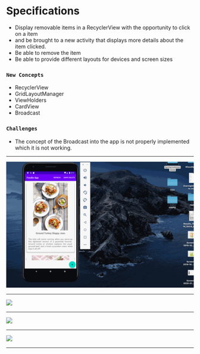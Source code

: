 # Specifications
<ul>
  
  <li>Display removable items in a RecyclerView with the opportunity to click on a item</li>
  <li>and be brought to a new activity that displays more details about the item clicked.</li>
  <li>Be able to remove the item</li>
  <li>Be able to provide different layouts for devices and screen sizes</li>
  
 </ul>
 
### `New Concepts`
<ul>
  <li>RecyclerView</li>
  <li>GridLayoutManager</li>
  <li>ViewHolders</li>
  <li>CardView</li>
  <li>Broadcast</li>
 </ul>

 
 ### `Challenges`
 <ul>
  <li>The concept of the Broadcast into the app is not properly implemented which it is not working.</li>
 </ul>


---

![](foodie.gif)

---

![](foodie1.gif)

---

![](foodie2.gif)

---

![](foodie3.gif)

---
